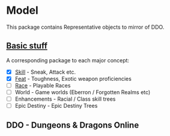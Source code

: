 # Model
<!-- @suppress UnexpandedAcronym SymbolWithSpace ParenthesizedSentence -->
This package contains Representative objects to mirror of DDO.


## [Basic stuff](- "Categories")
A corresponding package to each major concept:

* [x] [Skill](skill/SkillSpec.md "c:run") - Sneak, Attack etc.
* [x] [Feat](feats/Feats.html "c:run") - Toughness, Exotic weapon proficiencies
* [ ] [Race](races/Races.html "c:run") - Playable Races
* [ ] World - Game worlds (Eberron / Forgotten Realms etc)
* [ ] Enhancements - Racial / Class skill trees
* [ ] Epic Destiny - Epic Destiny Trees

## DDO - Dungeons & Dragons Online

